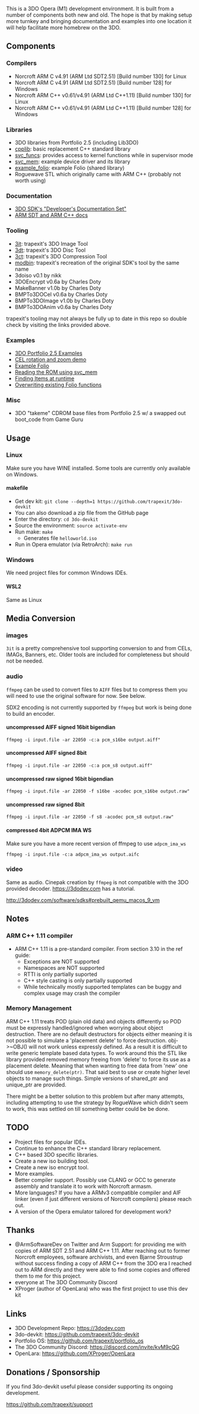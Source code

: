 This is a 3DO Opera (M1) development environment. It is built from a number of
components both new and old. The hope is that by making setup more turnkey and
bringing documentation and examples into one location it will help facilitate
more homebrew on the 3DO.

## Components

### Compilers

* Norcroft ARM C v4.91 (ARM Ltd SDT2.51) [Build number 130] for Linux
* Norcroft ARM C v4.91 (ARM Ltd SDT2.51) [Build number 128] for Windows
* Norcroft ARM C++ v0.61/v4.91 (ARM Ltd C++1.11) [Build number 130] for Linux
* Norcroft ARM C++ v0.61/v4.91 (ARM Ltd C++1.11) [Build number 128] for Windows


### Libraries

* 3DO libraries from Portfolio 2.5 (including Lib3DO)
* [cpplib](https://github.com/trapexit/3do-cpplib): basic replacement
  C++ standard library
* [svc_funcs](https://github.com/trapexit/3do-svc-funcs): provides
  access to kernel functions while in supervisor mode
* [svc_mem](https://github.com/trapexit/3do-svc-mem-device): example
  device driver and its library
* [example_folio](https://github.com/trapexit/3do-example-folio):
  example Folio (shared library)
* Roguewave STL which originally came with ARM C++ (probably not worth
  using)


### Documentation

* [3DO SDK's "Developer's Documentation Set"](docs/3dosdk)
* [ARM SDT and ARM C++ docs](docs/compilers)


### Tooling

* [3it](https://github.com/trapexit/3it/releases): trapexit's 3DO
  Image Tool
* [3dt](https://github.com/trapexit/3dt/releases): trapexit's 3DO Disc
  Tool
* [3ct](https://github.com/trapexit/3ct/releases): trapexit's 3DO
  Compression Tool
* [modbin](https://github.com/trapexit/modbin/releases): trapexit's
  recreation of the original SDK's tool by the same name
* 3doiso v0.1 by nikk
* 3DOEncrypt v0.6a by Charles Doty
* MakeBanner v1.0b by Charles Doty
* BMPTo3DOCel v0.6a by Charles Doty
* BMPTo3DOImage v1.0b by Charles Doty
* BMPTo3DOAnim v0.6a by Charles Doty

trapexit's tooling may not always be fully up to date in this repo so
double check by visiting the links provided above.


### Examples

* [3DO Portfolio 2.5 Examples](examples/3dosdk/Portfolio%202.5)
* [CEL rotation and zoom demo](src/cel_rotation.cpp)
* [Example Folio](src/example_folio.cpp)
* [Reading the ROM using svc_mem](src/read_rom.cpp)
* [Finding Items at runtime](src/find_semaphore.cpp)
* [Overwriting existing Folio functions](src/overwrite_folio_func.cpp)


### Misc

* 3DO "takeme" CDROM base files from Portfolio 2.5 w/ a swapped out
  boot_code from Game Guru


## Usage

### Linux

Make sure you have WINE installed. Some tools are currently only
available on Windows.


#### makefile

* Get dev kit: `git clone --depth=1 https://github.com/trapexit/3do-devkit`
* You can also download a zip file from the GitHub page
* Enter the directory: `cd 3do-devkit`
* Source the environment: `source activate-env`
* Run make: `make`
  * Generates file `helloworld.iso`
* Run in Opera emulator (via RetroArch): `make run`


### Windows

We need project files for common Windows IDEs.


#### WSL2

Same as Linux


## Media Conversion

### images

`3it` is a pretty comprehensive tool supporting conversion to and from
CELs, IMAGs, Banners, etc. Older tools are included for completeness
but should not be needed.

### audio

`ffmpeg` can be used to convert files to `AIFF` files but to compress
them you will need to use the original software for now. See below.

SDX2 encoding is not currently supported by `ffmpeg` but work is being
done to build an encoder.


#### uncompressed AIFF signed 16bit bigendian

```
ffmpeg -i input.file -ar 22050 -c:a pcm_s16be output.aiff"
```


#### uncompressed AIFF signed 8bit

```
ffmpeg -i input.file -ar 22050 -c:a pcm_s8 output.aiff"
```


#### uncompressed raw signed 16bit bigendian

```
ffmpeg -i input.file -ar 22050 -f s16be -acodec pcm_s16be output.raw"
```


#### uncompressed raw signed 8bit

```
ffmpeg -i input.file -ar 22050 -f s8 -acodec pcm_s8 output.raw"
```


#### compressed 4bit ADPCM IMA WS

Make sure you have a more recent version of ffmpeg to use `adpcm_ima_ws`

```
ffmpeg -i input.file -c:a adpcm_ima_ws output.aifc
```


### video

Same as audio. Cinepak creation by `ffmpeg` is not compatible with the
3DO provided decoder. https://3dodev.com has a tutorial.

http://3dodev.com/software/sdks#prebuilt_qemu_macos_9_vm


## Notes

### ARM C++ 1.11 compiler

* ARM C++ 1.11 is a pre-standard compiler. From section 3.10 in the ref guide:
  * Exceptions are NOT supported
  * Namespaces are NOT supported
  * RTTI is only partially suported
  * C++ style casting is only partially supported
  * While technically mostly supported templates can be buggy and complex
    usage may crash the compiler


### Memory Management

ARM C++ 1.11 treats POD (plain old data) and objects differently so POD must be
expressly handled/ignored when worrying about object destruction. There are no
default destructors for objects either meaning it is not possible to simulate a
'placement delete' to force destruction. obj->~OBJ() will not work unless
expressly defined. As a result it is difficult to write generic template
based data types. To work around this the STL like library provided removed
memory freeing from 'delete' to force its use as a placement delete. Meaning
that when wanting to free data from 'new' one should use `memory_delete(ptr)`.
That said best to use or create higher level objects to manage such things.
Simple versions of shared_ptr and unique_ptr are provided.

There might be a better solution to this problem but after many attempts,
including attempting to use the strategy by RogueWave which didn't seem
to work, this was settled on till something better could be be done.


## TODO

* Project files for popular IDEs.
* Continue to enhance the C++ standard library replacement.
* C++ based 3DO specific libraries.
* Create a new iso building tool.
* Create a new iso encrypt tool.
* More examples.
* Better compiler support. Possibly use CLANG or GCC to generate assembly and
  translate it to work with Norcroft armasm.
* More languages? If you have a ARMv3 compatible compiler and AIF linker
  (even if just different versions of Norcroft compilers) please reach out.
* A version of the Opera emulator tailored for development work?


## Thanks

* @ArmSoftwareDev on Twitter and Arm Support: for providing me
with copies of ARM SDT 2.51 and ARM C++ 1.11. After reaching out to former
Norcroft employees, software archivists, and even Bjarne Stroustrup without
success finding a copy of ARM C++ from the 3DO era I reached out to ARM
directly and they were able to find some copies and offered them to me for
this project.
* everyone at The 3DO Community Discord
* XProger (author of OpenLara) who was the first project to use this dev kit


## Links

* 3DO Development Repo: https://3dodev.com
* 3do-devkit: https://github.com/trapexit/3do-devkit
* Portfolio OS: https://github.com/trapexit/portfolio_os
* The 3DO Community Discord: https://discord.com/invite/kvM9cQG
* OpenLara: https://github.com/XProger/OpenLara


## Donations / Sponsorship

If you find 3do-devkit useful please consider supporting its ongoing
development.

https://github.com/trapexit/support
